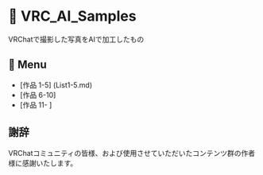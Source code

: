 # 🎨 VRC_AI_Samples

VRChatで撮影した写真をAIで加工したもの

## 📑 Menu
- [作品 1-5] (List1-5.md)
- [作品 6-10]
- [作品 11- ]




## 謝辞

VRChatコミュニティの皆様、および使用させていただいたコンテンツ群の作者様に感謝いたします。
